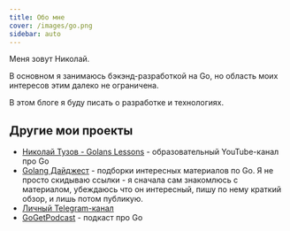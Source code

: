 ```yaml
---
title: Обо мне
cover: /images/go.png
sidebar: auto
---
```


Меня зовут Николай.

В основном я занимаюсь бэкэнд-разработкой на Go, но область моих интересов этим
далеко не ограничена.

В этом блоге я буду писать о разработке и технологиях.

## Другие мои проекты

- [Николай Тузов - Golans Lessons](https://www.youtube.com/channel/UCLSs78ngmfY9iGV7Rh-EqTA) - образовательный YouTube-канал про Go
- [Golang Дайджест](https://t.me/golang_digest) - подборки интересных материалов по Go. Я не просто скидываю ссылки - я сначала сам знакомлюсь с материалом, убеждаюсь что он интересный, пишу по нему краткий обзор, и лишь потом публикую.
- [Личный Telegram-канал](https://t.me/ntuzov)
- [GoGetPodcast](https://gogetpodcast.ru/) - подкаст про Go